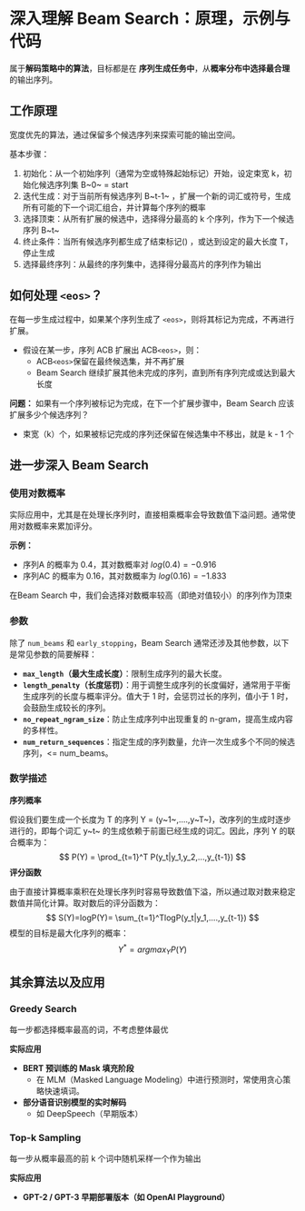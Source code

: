 # 深入理解 Beam Search：原理，示例与代码

属于**解码策略中的算法**，目标都是在 **序列生成任务中**，从**概率分布中选择最合理**的输出序列。

## 工作原理

宽度优先的算法，通过保留多个候选序列来探索可能的输出空间。

基本步骤：

1. 初始化：从一个初始序列（通常为空或特殊起始标记）开始，设定束宽 k，初始化候选序列集 B~0~ = start
2. 迭代生成：对于当前所有候选序列 B~t-1~ ，扩展一个新的词汇或符号，生成所有可能的下一个词汇组合，并计算每个序列的概率
3. 选择顶束：从所有扩展的候选中，选择得分最高的 k 个序列，作为下一个候选序列 B~t~
4. 终止条件：当所有候选序列都生成了结束标记(<eos>) ，或达到设定的最大长度 T，停止生成
5. 选择最终序列：从最终的序列集中，选择得分最高片的序列作为输出

## 如何处理 `<eos>`？

在每一步生成过程中，如果某个序列生成了 `<eos>`，则将其标记为完成，不再进行扩展。

- 假设在某一步，序列 ACB 扩展出 ACB`<eos>`，则：
  - ACB`<eos>`保留在最终候选集，并不再扩展
  - Beam Search 继续扩展其他未完成的序列，直到所有序列完成或达到最大长度

**问题：** 如果有一个序列被标记为完成，在下一个扩展步骤中，Beam Search 应该扩展多少个候选序列？

- 束宽（k）个，如果被标记完成的序列还保留在候选集中不移出，就是 k - 1 个

## 进一步深入 Beam Search

### 使用对数概率

实际应用中，尤其是在处理长序列时，直接相乘概率会导致数值下溢问题。通常使用对数概率来累加评分。

**示例：**

- 序列A 的概率为 0.4，其对数概率对 $log(0.4) = -0.916$
- 序列AC 的概率为 0.16，其对数概率为 $log(0.16)= -1.833$

在Beam Search 中，我们会选择对数概率较高（即绝对值较小）的序列作为顶束

### 参数

除了 `num_beams` 和 `early_stopping`，Beam Search 通常还涉及其他参数，以下是常见参数的简要解释：

- **`max_length`（最大生成长度）**：限制生成序列的最大长度。
- **`length_penalty`（长度惩罚）**：用于调整生成序列的长度偏好，通常用于平衡生成序列的长度与概率评分。值大于 1 时，会惩罚过长的序列，值小于 1 时，会鼓励生成较长的序列。
- **`no_repeat_ngram_size`**：防止生成序列中出现重复的 n-gram，提高生成内容的多样性。
- **`num_return_sequences`**：指定生成的序列数量，允许一次生成多个不同的候选序列，<= num_beams。

### 数学描述

**序列概率**

假设我们要生成一个长度为 T 的序列 Y = (y~1~,....,y~T~)，改序列的生成时逐步进行的，即每个词汇 y~t~ 的生成依赖于前面已经生成的词汇。因此，序列 Y 的联合概率为：
$$
P(Y) = \prod_{t=1}^T P(y_t|y_1,y_2,...,y_{t-1})
$$
**评分函数**

由于直接计算概率乘积在处理长序列时容易导致数值下溢，所以通过取对数来稳定数值并简化计算。取对数后的评分函数为：
$$
S(Y)=logP(Y)= \sum_{t=1}^TlogP(y_t|y_1,....,y_{t-1})
$$
模型的目标是最大化序列的概率：
$$
Y^* = arg max_YP(Y)
$$

## 其余算法以及应用

### Greedy Search

每一步都选择概率最高的词，不考虑整体最优

**实际应用**

- **BERT 预训练的 Mask 填充阶段**
  - 在 MLM（Masked Language Modeling）中进行预测时，常使用贪心策略快速填词。
- **部分语音识别模型的实时解码**
  - 如 DeepSpeech（早期版本）

### Top-k Sampling

每一步从概率最高的前 k 个词中随机采样一个作为输出

**实际应用**

- **GPT-2 / GPT-3 早期部署版本（如 OpenAI Playground）**